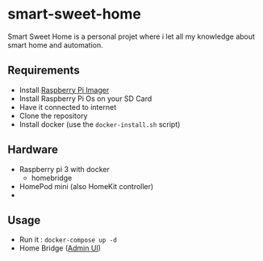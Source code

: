 # smart-sweet-home
Smart Sweet Home is a personal projet where i let all my knowledge about smart home and automation.

## Requirements
- Install [Raspberry Pi Imager](https://www.raspberrypi.com/software/)
- Install Raspberry Pi Os on your SD Card
- Have it connected to internet
- Clone the repository
- Install docker (use the `docker-install.sh` script)

## Hardware
- Raspberry pi 3 with docker
    - homebridge
- HomePod mini (also HomeKit controller)
- 
## Usage
- Run it : `docker-compose up -d`
- Home Bridge ([Admin UI](http://raspberrypi:8581/))
